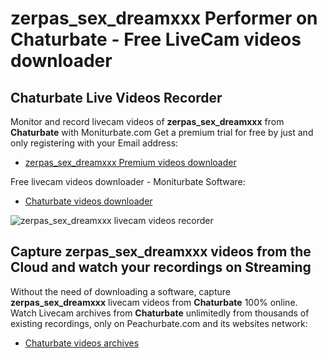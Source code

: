 # zerpas_sex_dreamxxx Performer on Chaturbate - Free LiveCam videos downloader

## Chaturbate Live Videos Recorder

Monitor and record livecam videos of **zerpas_sex_dreamxxx** from **Chaturbate** with Moniturbate.com
Get a premium trial for free by just and only registering with your Email address:
* [zerpas_sex_dreamxxx Premium videos downloader](https://moniturbate.com/request-demo-licence-key.html)

Free livecam videos downloader - Moniturbate Software:
* [Chaturbate videos downloader](https://moniturbate.com/moniturbate-download-software.html)

![zerpas_sex_dreamxxx livecam videos recorder](https://peachurnet.com/templates/moniturbate-software.png)


## Capture zerpas_sex_dreamxxx videos from the Cloud and watch your recordings on Streaming

Without the need of downloading a software, capture **zerpas_sex_dreamxxx** livecam videos from **Chaturbate** 100% online.
Watch Livecam archives from **Chaturbate** unlimitedly from thousands of existing recordings, only on Peachurbate.com and its websites network:
* [Chaturbate videos archives](https://peachurnet.com/)